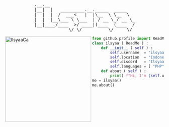 <pre align="center">
.__.__                                
|__|  |   _________.__._____  _____   
|  |  |  /  ___<   |  |\__  \ \__  \  
|  |  |__\___ \ \___  | / __ \_/ __ \_
|__|____/____  >/ ____|(____  (____  /
             \/ \/          \/     \/ 
</pre> 

<img align="left" src="https://i.ibb.co/qyjddHz/photoshop-export-2021.jpg" alt="IlsyaaCa" width="273" />  

```python
from github.profile import ReadMe
class ilsyaa ( ReadMe ) :
    def __init__ ( self ) :
        self.username  = "ilsyaa"
        self.location  = "Indonesia"
        self.discord   = "Ilsyaa#0557"
        self.languages = [ "PHP", "Kotlin", "Javascript", "C#", "Java" ]
    def about ( self ) :
        print( f"Hi, I'm {self.username}. Contact me at {self.discord}" )
me = ilsyaa()
me.about()
```
